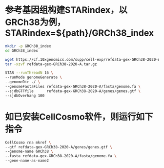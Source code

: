 # 参考基因组构建STARindex，以GRCh38为例，STARindex=${path}/GRCh38_index
```bash
mkdir -p GRCh38_index
cd GRCh38_index

wget https://cf.10xgenomics.com/supp/cell-exp/refdata-gex-GRCh38-2020-A.tar.gz
tar -xzvf refdata-gex-GRCh38-2020-A.tar.gz

STAR --runThreadN 16 \
--runMode genomeGenerate \
--genomeDir ./ \
--genomeFastaFiles refdata-gex-GRCh38-2020-A/fasta/genome.fa \
--sjdbGTFfile      refdata-gex-GRCh38-2020-A/genes/genes.gtf \
--sjdbOverhang 100
```

# 如已安装CellCosmo软件，则运行如下指令
```bash
CellCosmo rna mkref \
--gtf refdata-gex-GRCh38-2020-A/genes/genes.gtf \
--genome-name GRCh38 \
--fasta refdata-gex-GRCh38-2020-A/fasta/genome.fa \
--gene-name-as-name2
```

